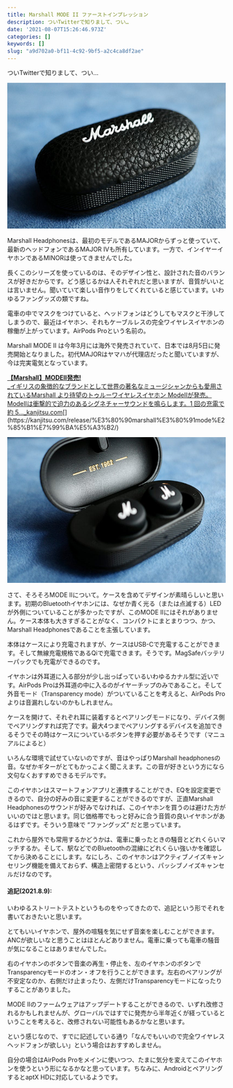 ```yaml
---
title: Marshall MODE II ファーストインプレッション
description: ついTwitterで知りまして、つい…
date: '2021-08-07T15:26:46.973Z'
categories: []
keywords: []
slug: "a9d702a0-bf11-4c92-9bf5-a2c4ca8df2ae"
---
```

ついTwitterで知りまして、つい…

![](1__OelAHXo__YwHn6Ax2eUf__YA.jpeg)

Marshall Headphonesは、最初のモデルであるMAJORからずっと使っていて、最新のヘッドフォンであるMAJOR IVも所有しています。一方で、インイヤーイヤホンであるMINORは使ってきませんでした。

長くこのシリーズを使っているのは、そのデザイン性と、設計された音のバランスが好きだからです。どう感じるかは人それぞれだと思いますが、音質がいいとは言いません。聞いていて楽しい音作りをしてくれていると感じています。いわゆるファングッズの類ですね。

電車の中でマスクをつけていると、ヘッドフォンはどうしてもマスクと干渉してしまうので、最近はイヤホン、それもケーブルレスの完全ワイヤレスイヤホンの稼働が上がっています。AirPods Proという名前の。

Marshall MODE II は今年3月には海外で発売されていて、日本では8月5日に発売開始となりました。初代MAJORはヤマハが代理店だったと聞いていますが、今は完実電気となっています。

[**【Marshall】MODEⅡ発売!**  
_イギリスの象徴的なブランドとして世界の著名なミュージシャンからも愛用されているMarshall より待望のトゥルーワイヤレスイヤホン ModeⅡが発売。ModeⅡは衝撃的で迫力のあるシグネチャーサウンドを鳴らします。1 回の充電で約 5…_kanjitsu.com](https://kanjitsu.com/release/%E3%80%90marshall%E3%80%91mode%E2%85%B1%E7%99%BA%E5%A3%B2/ "https://kanjitsu.com/release/%E3%80%90marshall%E3%80%91mode%E2%85%B1%E7%99%BA%E5%A3%B2/")[](https://kanjitsu.com/release/%E3%80%90marshall%E3%80%91mode%E2%85%B1%E7%99%BA%E5%A3%B2/)

![](1__VtiQ7mPxF1Wz2eKJJ8H6jQ.jpeg)

さて、そろそろMODE IIについて。ケースを含めてデザインが素晴らしいと思います。初期のBluetoothイヤホンには、なぜか青く光る（または点滅する）LEDが外側についていることが多かったですが、このMODE IIにはそれがありません。ケース本体も大きすぎることがなく、コンパクトにまとまりつつ、かつ、Marshall Headphonesであることを主張しています。

本体はケースにより充電されますが、ケースはUSB-Cで充電することができます。そして無線充電規格であるQiで充電できます。そうです。MagSafeバッテリーパックでも充電ができるのです。

イヤホンは外耳道に入る部分が少し出っぱっているいわゆるカナル型に近いです。AirPods Proは外耳道の中に入るのがイヤーチップのみであること。そして外音モード（Transparency mode）がついていることを考えると、AirPods Proよりは音漏れしないのかもしれません。

ケースを開けて、それぞれ耳に装着するとペアリングモードになり、デバイス側でペアリングすれば完了です。最大4つまでペアリングするデバイスを追加できるそうでその時はケースについているボタンを押す必要があるそうです（マニュアルによると）

いろんな環境で試せていないのですが、音はやっぱりMarshall headphonesの音。なぜかギターがとてもかっこよく聞こえます。この音が好きという方になら文句なくおすすめできるモデルです。

このイヤホンはスマートフォンアプリと連携することができ、EQを設定変更できるので、自分の好みの音に変更することができるのですが、正直Marshall Headphonesのサウンドが好みでなければ、このイヤホンを買うのは避けた方がいいのではと思います。同じ価格帯でもっと好みに合う音質の良いイヤホンがあるはずです。そういう意味で “ファングッズ” だと思っています。

これから屋外でも常用するかどうかは、電車に乗ったときの騒音とどれくらいマッチするか。そして、駅などでのBluetoothの混線にどれくらい強いかを確認してから決めることにします。なにしろ、このイヤホンはアクティブノイズキャンセリング機能を備えておらず、構造上密閉するという、パッシブノイズキャンセルだけなのです。

#### 追記(2021.8.9):

いわゆるストリートテストというものをやってきたので、追記という形でそれを書いておきたいと思います。

とてもいいイヤホンで、屋外の喧騒を気にせず音楽を楽しむことができます。ANCが欲しいなと思うことはほとんどありません。電車に乗っても電車の騒音が気になることはありませんでした。

右のイヤホンのボタンで音楽の再生・停止を、左のイヤホンのボタンでTransparencyモードのオン・オフを行うことができます。左右のペアリングが不安定なのか、右側だけ止まったり、左側だけTransparencyモードになったりすることがありました。

MODE IIのファームウェアはアップデートすることができるので、いずれ改修されるかもしれませんが、グローバルではすでに発売から半年近くが経っているということを考えると、改修されない可能性もあるかなと思います。

という感じなので、すでに記述している通り「なんでもいいので完全ワイヤレスヘッドフォンが欲しい」という場合はおすすめしません。

自分の場合はAirPods Proをメインに使いつつ、たまに気分を変えてこのイヤホンを使うという形になるかなと思っています。ちなみに、AndroidとペアリングするとaptX HDに対応しているようです。
